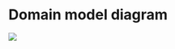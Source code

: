 # Domain model diagram
![](https://www.plantuml.com/plantuml/png/TL71IWCn4BtdAuOz2btKetXe5GfUgjWl69DG1pTPcKo4HVrteqdQT6rFoxutxyrxcMKGP8bkK7h0462DZeO9FXN0cZZ8Dh97P-46jiBaTmdVMZrwyu_uBWvFoDRBdyDcfYoQWmHK4Ts_qc3ccgE9E_HlAwt7wALgniZ1Adm9mgW5CjgjjD07oTIrZGYv_3vuasWJiJQkyyzsHxzEGgFVKsYi8rqsrNwJImKVsLXMLGotNuj5NJM3svMdbi6OPYgndoXe6-2ykdsSiqD7mMlKnCJtadnIXwGPptTHcOMBPD9jkXFWLTzVT-NoAdyoSTdtIT36ovTEUShzgi-ynj9w4ztm0m00)

